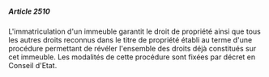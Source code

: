 ##### Article 2510

L'immatriculation d'un immeuble garantit le droit de propriété ainsi que tous les autres droits reconnus dans le titre de propriété établi au terme d'une procédure permettant de révéler l'ensemble des droits déjà constitués sur cet immeuble. Les modalités de cette procédure sont fixées par décret en Conseil d'Etat.

